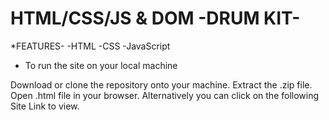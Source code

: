 # HTML/CSS/JS & DOM -DRUM KIT-
*FEATURES-
-HTML
-CSS
-JavaScript

- To run the site on your local machine

Download or clone the repository onto your machine.
Extract the .zip file.
Open .html file in your browser.
Alternatively you can click on the following Site Link to view.
